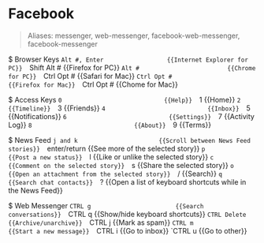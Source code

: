 # Facebook

> Aliases: messenger, web-messenger, facebook-web-messenger, facebook-messenger

$ Browser Keys
    `Alt #, Enter                  {{Internet Explorer for PC}} 
    `Shift Alt #                   {{Firefox for PC}} 
    `Alt #                         {{Chrome for PC}} 
    `Ctrl Opt #                    {{Safari for Mac}} 
    `Ctrl Opt #                    {{Firefox for Mac}} 
    `Ctrl Opt #                    {{Chome for Mac}} 

$ Access Keys
    `0                             {{Help}} 
    `1                             {{Home}} 
    `2                             {{Timeline}} 
    `3                             {{Friends}} 
    `4                             {{Inbox}} 
    `5                             {{Notifications}} 
    `6                             {{Settings}} 
    `7                             {{Activity Log}} 
    `8                             {{About}} 
    `9                             {{Terms}} 

$ News Feed
    `j and k                       {{Scroll between News Feed stories}} 
    `enter/return                  {{See more of the selected story}} 
    `p                             {{Post a new status}} 
    `l                             {{Like or unlike the selected story}} 
    `c                             {{Comment on the selected story}} 
    `s                             {{Share the selected story}} 
    `o                             {{Open an attachment from the selected story}} 
    `/                             {{Search}} 
    `q                             {{Search chat contacts}} 
    `?                             {{Open a list of keyboard shortcuts while in the News Feed}} 

$ Web Messenger
    `CTRL g                        {{Search conversations}} 
    `CTRL q                        {{Show/hide keyboard shortcuts}} 
    `CTRL Delete                   {{Archive/unarchive}} 
    `CTRL j                        {{Mark as spam}} 
    `CTRL m                        {{Start a new message}} 
    `CTRL i                        {{Go to inbox}} 
    `CTRL u                        {{Go to other}} 

